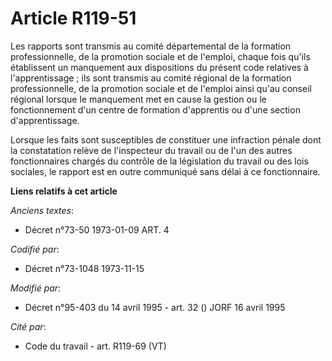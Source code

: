 # Article R119-51

Les rapports sont transmis au comité départemental de la formation professionnelle, de la promotion sociale et de l'emploi,
chaque fois qu'ils établissent un manquement aux dispositions du présent code relatives à l'apprentissage ; ils sont transmis
au comité régional de la formation professionnelle, de la promotion sociale et de l'emploi ainsi qu'au conseil régional
lorsque le manquement met en cause la gestion ou le fonctionnement d'un centre de formation d'apprentis ou d'une section
d'apprentissage.

Lorsque les faits sont susceptibles de constituer une infraction pénale dont la constatation relève de l'inspecteur du
travail ou de l'un des autres fonctionnaires chargés du contrôle de la législation du travail ou des lois sociales, le
rapport est en outre communiqué sans délai à ce fonctionnaire.

**Liens relatifs à cet article**

_Anciens textes_:

  - Décret n°73-50 1973-01-09 ART. 4

_Codifié par_:

  - Décret n°73-1048 1973-11-15

_Modifié par_:

  - Décret n°95-403 du 14 avril 1995 - art. 32 () JORF 16 avril 1995

_Cité par_:

  - Code du travail - art. R119-69 (VT)
